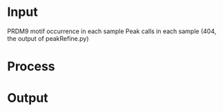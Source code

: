 # Input
PRDM9 motif occurrence in each sample
Peak calls in each sample (404, the output of peakRefine.py)
# Process
# Output
<!--stackedit_data:
eyJoaXN0b3J5IjpbOTI1MjQxNzAyLDIwNDcxMDk3NDBdfQ==
-->